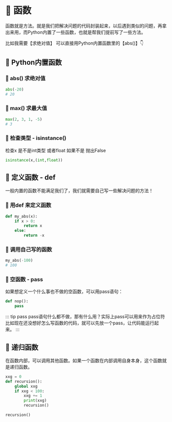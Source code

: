 # 🐍 函数

函数就是方法。就是我们把解决问题的代码封装起来，以后遇到类似的问题，再拿出来用，而Python内置了一些函数，也就是帮我们提前写了一些方法。

比如我需要【求绝对值】 可以直接用Python内置函数里的【abs()】👇

## 🐍 Python内置函数
### 🐍 abs() 求绝对值
```py
abs(-20)
# 20
```
### 🐍 max() 求最大值
```py
max(2, 3, 1, -5)
# 3
```
### 🐍 检查类型 - isinstance()
检查x 是不是int类型 或者float 如果不是 抛出False
```py
isinstance(x,(int,float))
```

## 🐍 定义函数 - def
一般内置的函数不能满足我们了，我们就需要自己写一些解决问题的方法！
### 🐍 用def 来定义函数
```py
def my_abs(x):
    if x > 0:
        return x
    else:
        return -x
```
### 🐍 调用自己写的函数
```py
my_abs(-100)
# 100
```

### 🐍 空函数 - pass
如果想定义一个什么事也不做的空函数，可以用pass语句：
```py
def nop():
    pass
```
::: tip pass
pass语句什么都不做，那有什么用？实际上pass可以用来作为占位符  
比如现在还没想好怎么写函数的代码，就可以先放一个pass，让代码能运行起来。
:::

## 🐍 递归函数
在函数内部，可以调用其他函数。如果一个函数在内部调用自身本身，这个函数就是递归函数。
```py
xxg = 0
def recursion():
    global xxg
    if xxg < 100:
        xxg += 1
        print(xxg)
        recursion()
        
recursion()
```
